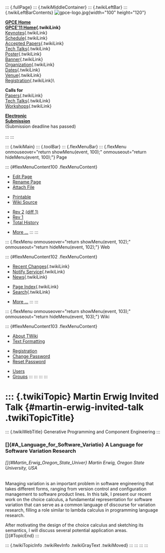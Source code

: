 ::: {.fullPage}
::: {.twikiMiddleContainer}
::: {.twikiLeftBar}
::: {.twikiLeftBarContents}
![gpce-logo.jpg](../pub/GPCE11/WebLeftBar/gpce-logo.jpg){width="100"
height="120"}

**[GPCE Home](http://program-transformation.org/Gpce)**\
**[GPCE\'11 Home](WebHome){.twikiLink}**\
[Keynotes](KeynoteSpeakers){.twikiLink}\
[Schedule](ConferenceProgram){.twikiLink}\
[Accepted Papers](AcceptedPapers){.twikiLink}\
[Tech Talks](TechTalks){.twikiLink}\
[Poster](Poster){.twikiLink}\
[Banner](Banner){.twikiLink}\
[Organization](ConferenceOrganization){.twikiLink}\
[Dates](ImportantDates){.twikiLink}\
[Venue](ConferenceVenue){.twikiLink}\
[Registration](ConferenceRegistration){.twikiLink}\

**Calls for**\
[Papers](CallForPapers){.twikiLink}\
[Tech Talks](CallForTechTalks){.twikiLink}\
[Workshops](Workshops){.twikiLink}

**[Electronic\
Submission](http://www.easychair.org/conferences/?conf=gpce11)**\
(Submission deadline has passed)\
\
:::
:::

::: {.twikiMain}
::: {.toolBar}
::: {.flexMenuBar}
::: {.flexMenu onmouseover="return showMenu(event, 100);" onmouseout="return hideMenu(event, 100);"}
Page

::: {#flexMenuContent100 .flexMenuContent}
-   [Edit
    Page](http://www.program-transformation.org/edit/GPCE11/MartinErwigInvitedTalk?t=1536828820)
-   [Rename
    Page](http://www.program-transformation.org/rename/GPCE11/MartinErwigInvitedTalk)
-   [Attach
    File](http://www.program-transformation.org/attach/GPCE11/MartinErwigInvitedTalk)

<!-- -->

-   [Printable](http://www.program-transformation.org/view/GPCE11/MartinErwigInvitedTalk?skin=print.pattern)
-   [Wiki
    Source](http://www.program-transformation.org/view/GPCE11/MartinErwigInvitedTalk?skin=text&raw=on&contenttype=text/plain)

<!-- -->

-   [Rev
    2](http://www.program-transformation.org/view/GPCE11/MartinErwigInvitedTalk?rev=1.2)
    [(diff 1)](http://www.program-transformation.org/rdiff/GPCE11/MartinErwigInvitedTalk?rev1=1.2&rev2=1.1)
-   [Rev
    1](http://www.program-transformation.org/view/GPCE11/MartinErwigInvitedTalk?rev=1.1)
-   [Total
    History](http://www.program-transformation.org/rdiff/GPCE11/MartinErwigInvitedTalk)

<!-- -->

-   [More
    \...](http://www.program-transformation.org/oops/GPCE11/MartinErwigInvitedTalk?template=oopsmore&param1=1.2&param2=1.2)
:::
:::

::: {.flexMenu onmouseover="return showMenu(event, 102);" onmouseout="return hideMenu(event, 102);"}
Web

::: {#flexMenuContent102 .flexMenuContent}
-   [Recent Changes](WebChanges){.twikiLink}
-   [Notify Service](WebNotify){.twikiLink}
-   [News](WebNews){.twikiLink}

<!-- -->

-   [Page Index](WebIndex){.twikiLink}
-   [Search](WebSearch){.twikiLink}

<!-- -->

-   [More
    \...](http://www.program-transformation.org/oops/GPCE11/MartinErwigInvitedTalk?template=oopsmore&param1=1.2&param2=1.2)
:::
:::

::: {.flexMenu onmouseover="return showMenu(event, 103);" onmouseout="return hideMenu(event, 103);"}
Wiki

::: {#flexMenuContent103 .flexMenuContent}
-   [About
    TWiki](http://www.program-transformation.org/view/TWiki/WebHome)
-   [Text
    Formatting](http://www.program-transformation.org/view/TWiki/TextFormattingRules)

<!-- -->

-   [Registration](http://www.program-transformation.org/view/TWiki/TWikiRegistration)
-   [Change
    Password](http://www.program-transformation.org/view/TWiki/ChangePassword)
-   [Reset
    Password](http://www.program-transformation.org/view/TWiki/ResetPassword)

<!-- -->

-   [Users](http://www.program-transformation.org/view/Main/TWikiUsers)
-   [Groups](http://www.program-transformation.org/view/Main/TWikiGroups)
:::
:::
:::
:::

::: {.twikiTopic}
Martin Erwig Invited Talk {#martin-erwig-invited-talk .twikiTopicTitle}
=========================

::: {.twikiWebTitle}
Generative Programming and Component Engineering
:::

### []{#A_Language_for_Software_Variatio} A Language for Software Variation Research

###### []{#Martin_Erwig_Oregon_State_Univer} Martin Erwig, Oregon State University, USA

Managing variation is an important problem in software engineering that
takes different forms, ranging from version control and configuration
management to software product lines. In this talk, I present our recent
work on the choice calculus, a fundamental representation for software
variation that can serve as a common language of discourse for variation
research, filling a role similar to lambda calculus in programming
language research.

After motivating the design of the choice calculus and sketching its
semantics, I will discuss several potential application areas.\
[]{#TopicEnd}
:::

::: {.twikiTopicInfo .twikiRevInfo .twikiGrayText .twikiMoved}
:::
:::
:::
:::

